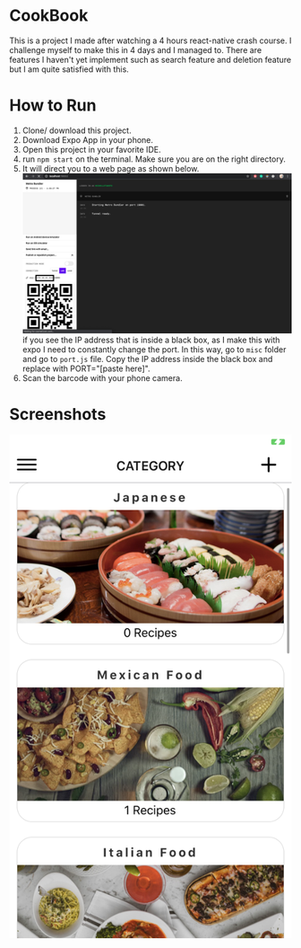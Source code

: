 # CookBook

This is a project I made after watching a 4 hours react-native crash course. I challenge myself to make this in 4 days and I managed to. There are features I haven't yet implement such as search feature and deletion feature but I am quite satisfied with this.

# How to Run
1. Clone/ download this project.
2. Download Expo App in your phone.
3. Open this project in your favorite IDE.
4. run `npm start` on the terminal. Make sure you are on the right directory.
5. It will direct you to a web page as shown below.
![port](/images/port.png)
  if you see the IP address that is inside a black box, as I make this with expo I need to constantly change the port. In this way, go to `misc` folder and go to `port.js` file. Copy the IP address inside the black box and replace with PORT="[paste here]".
6. Scan the barcode with your phone camera.

# Screenshots
![IMG1](/images/img1.png)
<!-- ![IMG2](/images/img2.png)
![IMG3](/images/img3.png)
![IMG4](/images/img4.png)
![IMG5](/images/img5.png)
![IMG6](/images/img6.png) -->